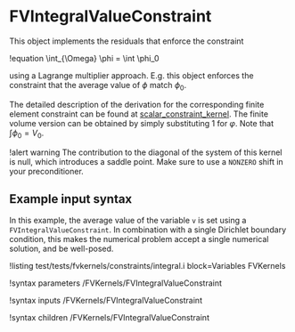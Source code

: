 # FVIntegralValueConstraint

This object implements the residuals that enforce the constraint

!equation
\int_{\Omega} \phi = \int \phi_0

using a Lagrange multiplier approach. E.g. this object enforces the constraint
that the average value of $\phi$ match $\phi_0$.

The detailed description of the derivation for the corresponding finite element
constraint can be found at
[scalar_constraint_kernel](https://github.com/idaholab/large_media/blob/master/framework/scalar_constraint_kernel.pdf). The
finite volume version can be obtained by simply substituting $1$ for
$\varphi$. Note that $\int \phi_0 = V_0$.

!alert warning
The contribution to the diagonal of the system of this kernel is null, which introduces a saddle
point. Make sure to use a `NONZERO` shift in your preconditioner.

## Example input syntax

In this example, the average value of the variable `v` is set using a `FVIntegralValueConstraint`.
In combination with a single Dirichlet boundary condition, this makes the numerical problem accept a
single numerical solution, and be well-posed.

!listing test/tests/fvkernels/constraints/integral.i block=Variables FVKernels

!syntax parameters /FVKernels/FVIntegralValueConstraint

!syntax inputs /FVKernels/FVIntegralValueConstraint

!syntax children /FVKernels/FVIntegralValueConstraint
